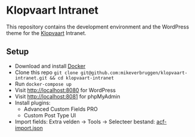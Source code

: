 # Klopvaart Intranet

This repository contains the development environment and the WordPress theme for the [Klopvaart](http://www.klopvaart.nl) Intranet.

## Setup

- Download and install [Docker](https://www.docker.com/community-edition#/download)
- Clone this repo `git clone git@github.com:mikeverbruggen/klopvaart-intranet.git && cd klopvaart-intranet`
- Run `docker-compose up`
- Visit [http://localhost:8080](http://localhost:8080) for WordPress
- Visit [http://localhost:8081](http://localhost:8081) for phpMyAdmin
- Install plugins:
  + Advanced Custom Fields PRO
  + Custom Post Type UI
- Import fields: Extra velden -> Tools -> Selecteer bestand: [acf-import.json](acf-import.json)
